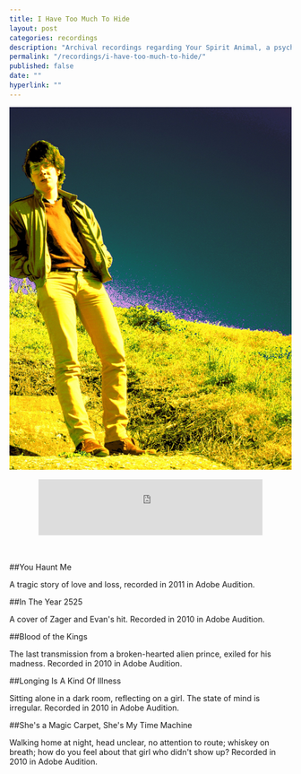 ```yaml
---
title: I Have Too Much To Hide
layout: post
categories: recordings
description: "Archival recordings regarding Your Spirit Animal, a psychedelic pop group."
permalink: "/recordings/i-have-too-much-to-hide/"
published: false
date: ""
hyperlink: ""
---
```



![Max Dreyer](/images/too_much.jpg)

<center>
<iframe width="400" height="100" style="position: relative; display: block; width: 400px; height: 100px;" src="http://bandcamp.com/EmbeddedPlayer/v=2/album=1768956273/size=venti/bgcol=FFFFFF/linkcol=4285BB/transparent=true/" allowtransparency="true" frameborder="0"><a href="http://dirteater.dreyerprojects.info/album/i-have-too-much-to-hide">Day Will Follow Night by Dirt Eater</a></iframe>
</center>
<br><br>

##You Haunt Me 

A tragic story of love and loss, recorded in 2011 in Adobe Audition. 


##In The Year 2525 

A cover of Zager and Evan's hit. Recorded in 2010 in Adobe Audition. 


##Blood of the Kings 

The last transmission from a broken-hearted alien prince, exiled for his madness. Recorded in 2010 in Adobe Audition. 

##Longing Is A Kind Of Illness 

Sitting alone in a dark room, reflecting on a girl. The state of mind is irregular. Recorded in 2010 in Adobe Audition. 


##She's a Magic Carpet, She's My Time Machine 

Walking home at night, head unclear, no attention to route; whiskey on breath; how do you feel about that girl who didn't show up? Recorded in 2010 in Adobe Audition.
